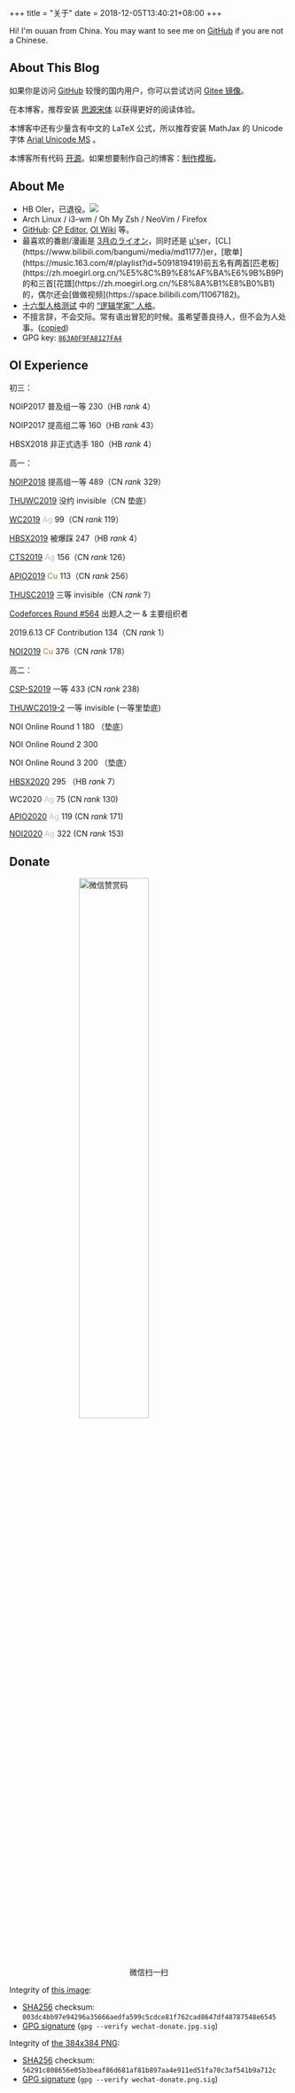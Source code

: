 +++
title = "关于"
date = 2018-12-05T13:40:21+08:00
+++

Hi! I'm ouuan from China. You may want to see me on [GitHub](https://github.com/ouuan) if you are not a Chinese.

## About This Blog

如果你是访问 [GitHub](https://ouuan.github.io) 较慢的国内用户，你可以尝试访问 [Gitee 镜像](https://ouuan.gitee.io)。

在本博客，推荐安装 [思源宋体](/fonts/SourceHanSerifSC-Regular.otf) 以获得更好的阅读体验。

本博客中还有少量含有中文的 LaTeX 公式，所以推荐安装 MathJax 的 Unicode 字体 [Arial Unicode MS](/fonts/arial-unicode-ms_2.ttf) 。

本博客所有代码 [开源](https://github.com/ouuan/hugo-blog)。如果想要制作自己的博客：[制作模板](https://github.com/ouuan/hugo-blog-template)。

## About Me

-   HB OIer，已退役。[![](https://cfrating.ihcr.top/?user=ouuan&style=flat-square)](https://codeforces.com/profile/ouuan)
-   Arch Linux / i3-wm / Oh My Zsh / NeoVim / Firefox
-   [GitHub](https://github.com/ouuan): [CP Editor](https://github.com/cpeditor/cpeditor), [OI Wiki](https://github.com/OI-wiki/OI-wiki) 等。
-   最喜欢的番剧/漫画是 [3月のライオン](https://www.bilibili.com/bangumi/media/md5523/)，同时还是 [μ's](https://zh.moegirl.org/zh-hans/LoveLive!)er，[CL](https://www.bilibili.com/bangumi/media/md1177/)er，[歌单](https://music.163.com/#/playlist?id=5091819419)前五名有两首[匹老板](https://zh.moegirl.org.cn/%E5%8C%B9%E8%AF%BA%E6%9B%B9P)的和三首[花譜](https://zh.moegirl.org.cn/%E8%8A%B1%E8%B0%B1)的，偶尔还会[做做视频](https://space.bilibili.com/11067182)。
-   [十六型人格测试](https://www.16personalities.com/ch/) 中的 [“逻辑学家” 人格](https://www.16personalities.com/ch/intp-人格)。
-   不擅言辞，不会交际。常有语出冒犯的时候。虽希望善良待人，但不会为人处事。([copied](https://blog.yuuta.moe/about/))
-   GPG key: [`863A0F9FA8127FA4`](https://github.com/ouuan.gpg)

## OI Experience

初三：

NOIP2017 普及组一等 $230$（HB $rank$ $4$）

NOIP2017 提高组二等 $160$（HB $rank$ $43$）

HBSX2018 非正式选手 $180$（HB $rank$ $4$）

高一：

[NOIP2018](/post/noip2018提高组游记/) 提高组一等 $489$（CN $rank$ $329$）

[THUWC2019](/post/2019thuwc-wc冬眠记/#day-0-8) 没约 invisible（CN 垫底）

[WC2019](/post/2019thuwc-wc冬眠记/#day--4) <font color="silver">Ag</font> $99$（CN $rank$ $119$）

[HBSX2019](/post/十二省联考2019-游记-题解/) 被爆踩 $247$（HB $rank$ $4$）

[CTS2019](/post/300iq奔北坡/#arrival) <font color = "silver">Ag</font> $156$（CN $rank$ $126$）

[APIO2019](/post/300iq奔北坡/#apio-讲课-day-1) <font color = "#B87333">Cu</font> $113$（CN $rank$ $256$）

[THUSC2019](/post/300iq奔北坡/#thusc-day--1) 三等 invisible（CN $rank$ $?$）

[Codeforces Round #564](/post/bad-round-与出题人的坚守) 出题人之一 & 主要组织者

2019.6.13 CF Contribution 134（CN $rank$ $1$）

[NOI2019](/post/nio9102-落雨大/) <font color = "#B87333">Cu</font> $376$（CN $rank$ $178$）

高二：

[CSP-S2019](/post/悬崖边的踟蹰-csp-s-2019/) 一等 $433$ (CN $rank$ $238$)

[THUWC2019-2](/post/thuwc2019-第二轮冬眠/) 一等 invisible (一等里垫底)

NOI Online Round 1 $180$ （垫底）

NOI Online Round 2 $300$

NOI Online Round 3 $200$ （垫底）

[HBSX2020](/post/hbsx2020/) $295$ （HB $rank$ $7$）

WC2020 <font color="silver">Ag</font> $75$ (CN $rank$ $130$)

[APIO2020](/post/apio-noi-2020/#apio) <font color="silver">Ag</font> $119$ (CN $rank$ $171$)

[NOI2020](/post/apio-noi-2020/#noi) <font color="silver">Ag</font> $322$ (CN $rank$ $153$)

## Donate

<img style="display: block; margin: auto;" src="/wechat-donate.jpg" width="50%" title="（保存图片）微信扫一扫" alt="微信赞赏码"/>

<p style="text-align: center;">
微信扫一扫
</p>

Integrity of <a href="/wechat-donate.jpg" download>this image<a>:
-   [SHA256](https://emn178.github.io/online-tools/sha256_checksum.html) checksum: `003dc4bb97e94296a35666aedfa599c5cdce81f762cad8647df48787548e6545`
-   <a href="/wechat-donate.jpg.sig" download>GPG signature</a> (`gpg --verify wechat-donate.jpg.sig`)

Integrity of <a href="/wechat-donate.png" download>the 384x384 PNG<a>:
-   [SHA256](https://emn178.github.io/online-tools/sha256_checksum.html) checksum: `56291c808656e05b3beaf86d681af81b897aa4e911ed51fa70c3af541b9a712c`
-   <a href="/wechat-donate.png.sig" download>GPG signature</a> (`gpg --verify wechat-donate.png.sig`)
